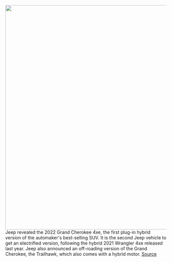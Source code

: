 <img src='https://cdn.vox-cdn.com/thumbor/l25lOKljeAklBFRbVveMoHWQzwM=/0x0:3000x2000/1200x800/filters:focal(1260x760:1740x1240)/cdn.vox-cdn.com/uploads/chorus_image/image/69925145/JP022_105GC.0.jpg' width='700px' /><br/>
Jeep revealed the 2022 Grand Cherokee 4xe, the first plug-in hybrid version of the automaker's best-selling SUV. It is the second Jeep vehicle to get an electrified version, following the hybrid 2021 Wrangler 4xe released last year. Jeep also announced an off-roading version of the Grand Cherokee, the Trailhawk, which also comes with a hybrid motor.
<a href='https://www.theverge.com/2021/9/29/22698737/jeep-grand-cherokee-4xe-plug-in-hybrid-specs'> Source <a/>